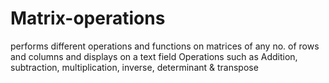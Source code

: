 # Matrix-operations
performs different operations and functions on matrices of any no. of rows and columns and displays on a text field Operations such as Addition, subtraction, multiplication, inverse, determinant &amp; transpose
